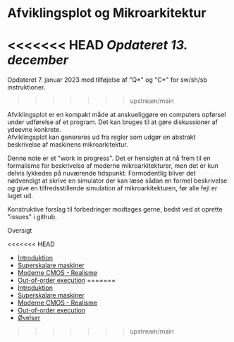 # Afviklingsplot og Mikroarkitektur

<<<<<<< HEAD
*Opdateret 13. december*
=======
Opdateret 7. januar 2023 med tilføjelse af "Q*" og "C*" for sw/sh/sb instruktioner.
>>>>>>> upstream/main

Afviklingsplot er en kompakt måde at anskueliggøre en computers opførsel under udførelse af et program. Det kan bruges til at gøre diskussioner af ydeevne konkrete.  
Afviklingsplot kan genereres ud fra regler som udgør en abstrakt beskrivelse af maskinens mikroarkitektur.

Denne note er et "work in progress". Det er hensigten at nå frem til en formalisme for beskrivelse af moderne mikroarkitekturer, men det er kun delvis lykkedes på nuværende tidspunkt. Formodentlig bliver det nødvendigt at skrive en simulator der kan læse sådan en formel beskrivelse og give en tilfredsstillende simulation af mikroarkitekturen, før alle fejl er luget ud.

Konstruktive forslag til forbedringer modtages gerne, bedst ved at oprette "issues"
i github.

Oversigt

<<<<<<< HEAD
* [Introduktion](intro.md)
* [Superskalare maskiner](superskalar.md)
* [Moderne CMOS - Realisme](realisme.md)
* [Out-of-order execution](ooo.md)
=======
 * [Introduktion](intro.md)
 * [Superskalare maskiner](superskalar.md)
 * [Moderne CMOS - Realisme](realisme.md)
 * [Out-of-order execution](ooo.md)
 * [Øvelser](exercises.md)
>>>>>>> upstream/main
